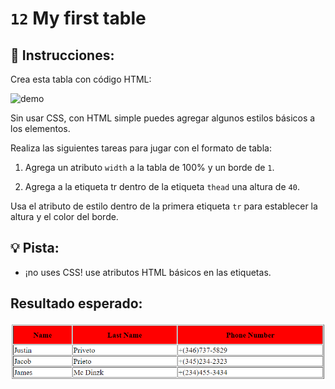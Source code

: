 # `12` My first table

## 📝 Instrucciones:

Crea esta tabla con código HTML:

![demo](../../.learn/assets/12-my-first-table-0.png?raw=true)

Sin usar CSS, con HTML simple puedes agregar algunos estilos básicos a los elementos.

Realiza las siguientes tareas para jugar con el formato de tabla:

1. Agrega un atributo `width` a la tabla de 100% y un borde de `1`.

2. Agrega a la etiqueta tr dentro de la etiqueta `thead` una altura de `40`.

Usa el atributo de estilo dentro de la primera etiqueta `tr` para establecer la altura y el color del borde.

## 💡 Pista:

+ ¡no uses CSS! use atributos HTML básicos en las etiquetas.

## Resultado esperado:

![demo](../../.learn/assets/12-my-first-table.png?raw=true)
